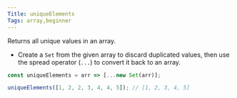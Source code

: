```yaml
---
Title: uniqueElements
Tags: array,beginner
---
```


Returns all unique values in an array.

- Create a `Set` from the given array to discard duplicated values, then use the spread operator (`...`) to convert it back to an array.

```js
const uniqueElements = arr => [...new Set(arr)];
```

```js
uniqueElements([1, 2, 2, 3, 4, 4, 5]); // [1, 2, 3, 4, 5]
```
